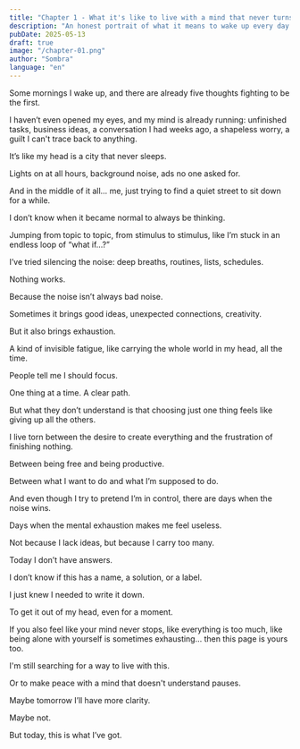 ```yaml
---
title: "Chapter 1 - What it's like to live with a mind that never turns off"
description: "An honest portrait of what it means to wake up every day with your mind buzzing, endlessly jumping between thoughts, to-dos, and ideas. This first chapter of The Diary of a Stranger in the Middle Ages narrates the invisible burden of overthinking, the internal struggle between productivity and creative freedom, and the desire to find silence amidst the noise."
pubDate: 2025-05-13
draft: true
image: "/chapter-01.png"
author: "Sombra"
language: "en"
---
```


Some mornings I wake up, and there are already five thoughts fighting to be the first.

I haven’t even opened my eyes, and my mind is already running: unfinished tasks, business ideas, a conversation I had weeks ago, a shapeless worry, a guilt I can't trace back to anything.

It’s like my head is a city that never sleeps.

Lights on at all hours, background noise, ads no one asked for.

And in the middle of it all… me, just trying to find a quiet street to sit down for a while.

I don’t know when it became normal to always be thinking.

Jumping from topic to topic, from stimulus to stimulus, like I’m stuck in an endless loop of “what if…?”

I’ve tried silencing the noise: deep breaths, routines, lists, schedules.

Nothing works.

Because the noise isn’t always bad noise.

Sometimes it brings good ideas, unexpected connections, creativity.

But it also brings exhaustion.

A kind of invisible fatigue, like carrying the whole world in my head, all the time.

People tell me I should focus.

One thing at a time. A clear path.

But what they don’t understand is that choosing just one thing feels like giving up all the others.

I live torn between the desire to create everything and the frustration of finishing nothing.

Between being free and being productive.

Between what I want to do and what I’m supposed to do.

And even though I try to pretend I’m in control, there are days when the noise wins.

Days when the mental exhaustion makes me feel useless.

Not because I lack ideas, but because I carry too many.

Today I don’t have answers.

I don’t know if this has a name, a solution, or a label.

I just knew I needed to write it down.

To get it out of my head, even for a moment.

If you also feel like your mind never stops, like everything is too much, like being alone with yourself is sometimes exhausting… then this page is yours too.

I'm still searching for a way to live with this.

Or to make peace with a mind that doesn't understand pauses.

Maybe tomorrow I’ll have more clarity.

Maybe not.

But today, this is what I’ve got.
